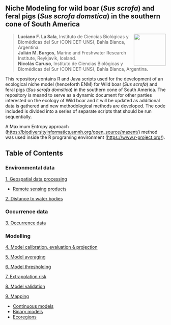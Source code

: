 ## Niche Modeling for wild boar (*Sus scrofa*) and feral pigs (*Sus scrofa domstica*) in the southern cone of South America

<img src="https://user-images.githubusercontent.com/20196847/82152923-d78ba600-983a-11ea-9bfc-2a9115a029f5.jpg" height="100" width="100" img align="right">

>**Luciano F. La Sala**, Instituto de Ciencias Biológicas y Biomédicas del Sur (CONICET-UNS), Bahía Blanca, Argentina.  
**Julián M. Burgos**, Marine and Freshwater Research Institute, Reykjavik, Iceland.   
**Nicolás Caruso**, Instituto de Ciencias Biológicas y Biomédicas del Sur (CONICET-UNS), Bahía Blanca, Argentina. 

This repository contains R and Java scripts used for the development of an ecological niche model (henceforth ENM) for Wild boar (*Sus scrofa*) and feral pigs (*Sus scrofa domstica*) in the southern cone of South America.
The repository is meand to serve as a dynamic document for other parties interested on the ecology of Wild boar and it will be updated as additional data is gathered and new methodological methods are developed. 
The code included is divided into a series of separate scripts that should be run sequentially.

A Maximum Entropy approach (https://biodiversityinformatics.amnh.org/open_source/maxent/) method was used inside the R programing environment (https://www.r-project.org/).

Table of Contents
----------

### Environmental data

[1. Geospatial data processing](./GEE_raster_processing/README.md)  
- [Remote sensing products](./GEE_raster_processing/Data_processing)

[2. Distance to water bodies](./Scripts/Distance_to_water.md)

### Occurrence data

[3. Occurrence data](./Scripts/Occurrence_data_&_model_setup.md)

### Modelling

[4. Model calibration, evaluation & projection](./Scripts/Calibration_evaluation_&_projection.md)

[5. Model averaging](./Scripts/Model_averaging.md)

[6. Model thresholding](./Scripts/Model_thresholding.md)

[7. Extrapolation risk](./Scripts/Extrapolation_risk.md)

[8. Model validation](./Validation/README.md)

[9. Mapping](Scripts/Mapping.md)
- [Continuous models](./Results/Leptospira.md) 
- [Binary models](./Results/Leptospira.md)
- [Ecoregions](./Ecoregions_models/)
